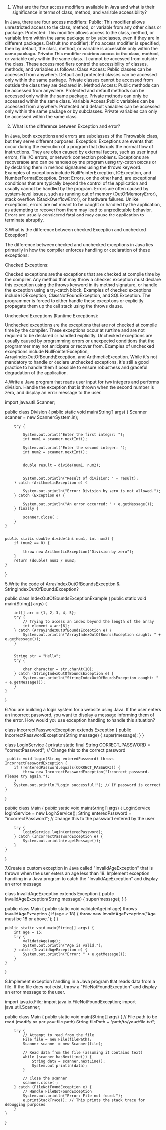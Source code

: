  1. What are the four access modifiers available in Java and what is their significance in terms of class, method, and variable accessibility?

    
In Java, there are four access modifiers:
Public:         This modifier allows unrestricted access to the class, method, or variable from any other class or package.
Protected:      This modifier allows access to the class, method, or variable from within the same package or by subclasses, even if they are in different packages.
                Default (no modifier): If no access modifier is specified, then by default, the class, method, or variable is accessible only within the same package.
Private:        This modifier restricts access to the class, method, or variable only within the same class. It cannot be accessed from outside the class.
                These access modifiers control the accessibility of classes, methods, and variables as follows:
Class Access:   Public classes can be accessed from anywhere. Default and protected classes can be accessed only within the same package. Private classes cannot be 
                accessed from outside the class they are declared in.
Method Access:  Public methods can be accessed from anywhere. Protected and default methods can be accessed only within the same package. Private methods can only be 
                accessed within the same class.
Variable Access:Public variables can be accessed from anywhere. Protected and default variables can be accessed only within the same package or by subclasses. 
                Private variables can only be accessed within the same class.

2. What is the difference between Exception and error?
 
In Java, both exceptions and errors are subclasses of the Throwable class, but they serve different purposes:
Exception: Exceptions are events that occur during the execution of a program that disrupts the normal flow of instructions. They are often caused by external factors, such as user input errors, file I/O errors, or network connection problems. Exceptions are recoverable and can be handled by the program using try-catch blocks or by declaring them in method signatures using the throws keyword. Examples of exceptions include NullPointerException, IOException, and NumberFormatException.
Error: Errors, on the other hand, are exceptional conditions that are typically beyond the control of the application and usually cannot be handled by the program. Errors are often caused by system-level issues, such as running out of memory (OutOfMemoryError), stack overflow (StackOverflowError), or hardware failures. Unlike exceptions, errors are not meant to be caught or handled by the application, as attempting to recover from them may lead to unpredictable behavior. Errors are usually considered fatal and may cause the application to terminate abruptly.


3.What is the difference between checked Exception and unchecked Exception?
 
The difference between checked and unchecked exceptions in Java lies primarily in how the compiler enforces handling or declaration of these exceptions:

Checked Exceptions:

Checked exceptions are the exceptions that are checked at compile time by the compiler.
Any method that may throw a checked exception must declare this exception using the throws keyword in its method signature, or handle the exception using a try-catch block.
Examples of checked exceptions include IOException, ClassNotFoundException, and SQLException.
The programmer is forced to either handle these exceptions or explicitly propagate them up the call stack using the throws clause.

Unchecked Exceptions (Runtime Exceptions):

Unchecked exceptions are the exceptions that are not checked at compile time by the compiler.
These exceptions occur at runtime and are not required to be declared or handled explicitly.
Unchecked exceptions are usually caused by programming errors or unexpected conditions that the programmer may not anticipate or recover from.
Examples of unchecked exceptions include NullPointerException, ArrayIndexOutOfBoundsException, and ArithmeticException.
While it's not mandatory to handle or declare unchecked exceptions, it's still a good practice to handle them if possible to ensure robustness and graceful degradation of the application.

4.Write a Java program that reads user input for two integers and performs division. Handle the exception that is thrown when the second number is zero, and display an error message to the user.

import java.util.Scanner;

public class Division {
    public static void main(String[] args) {
        Scanner scanner = new Scanner(System.in);

        try {
             
            System.out.print("Enter the first integer: ");
            int num1 = scanner.nextInt();

            System.out.print("Enter the second integer: ");
            int num2 = scanner.nextInt();

             
            double result = divide(num1, num2);

            
            System.out.println("Result of division: " + result);
        } catch (ArithmeticException e) {
             
            System.out.println("Error: Division by zero is not allowed.");
        } catch (Exception e) {
             
            System.out.println("An error occurred: " + e.getMessage());
        } finally {
             
            scanner.close();
        }
    }

     
    public static double divide(int num1, int num2) {
        if (num2 == 0) {
             
            throw new ArithmeticException("Division by zero");
        }
        return (double) num1 / num2;
    }
}

5.Write the code of ArrayIndexOutOfBoundsException & StringIndexOutOfBoundsException?

public class IndexOutOfBoundsExceptionExample {
    public static void main(String[] args) {
        
        int[] arr = {1, 2, 3, 4, 5};
        try {
            // Trying to access an index beyond the length of the array
            int element = arr[6];  
        } catch (ArrayIndexOutOfBoundsException e) {
            System.out.println("ArrayIndexOutOfBoundsException caught: " + e.getMessage());
        }

        
        String str = "Hello";
        try {
             
            char character = str.charAt(10); 
        } catch (StringIndexOutOfBoundsException e) {
            System.out.println("StringIndexOutOfBoundsException caught: " + e.getMessage());
        }
    }
}

6.You are building a login system for a website using Java. If the user enters an incorrect password, you want to display a message informing them of the error. How would you use exception handling to handle this situation?

 class IncorrectPasswordException extends Exception {
    public IncorrectPasswordException(String message) {
        super(message);
    }
}

 class LoginService {
    private static final String CORRECT_PASSWORD = "correctPassword"; // Change this to the correct password

     public void login(String enteredPassword) throws IncorrectPasswordException {
        if (!enteredPassword.equals(CORRECT_PASSWORD)) {
            throw new IncorrectPasswordException("Incorrect password. Please try again.");
        }
        System.out.println("Login successful!"); // If password is correct
    }
}

 public class Main {
    public static void main(String[] args) {
        LoginService loginService = new LoginService();
        String enteredPassword = "incorrectPassword"; // Change this to the password entered by the user

        try {
            loginService.login(enteredPassword);
        } catch (IncorrectPasswordException e) {
            System.out.println(e.getMessage());
        }
    }
}

7.Create a custom exception in Java called "InvalidAgeException" that is thrown when the user enters an age less than 18. Implement exception handling in a Java program to catch the "InvalidAgeException" and display an error message

 class InvalidAgeException extends Exception {
    public InvalidAgeException(String message) {
        super(message);
    }
}

 public class Main {
     public static void validateAge(int age) throws InvalidAgeException {
        if (age < 18) {
            throw new InvalidAgeException("Age must be 18 or above.");
        }
    }

    public static void main(String[] args) {
        int age = 15;  
        try {
            validateAge(age);
            System.out.println("Age is valid.");  
        } catch (InvalidAgeException e) {
            System.out.println("Error: " + e.getMessage());
        }
    }
}

8.Implement exception handling in a Java program that reads data from a file. If the file does not exist, throw a "FileNotFoundException" and display an error message to the user.


import java.io.File;
import java.io.FileNotFoundException;
import java.util.Scanner;

public class Main {
    public static void main(String[] args) {
        // File path to be read (modify as per your file path)
        String filePath = "path/to/your/file.txt";

        try {
            // Attempt to read from the file
            File file = new File(filePath);
            Scanner scanner = new Scanner(file);

            // Read data from the file (assuming it contains text)
            while (scanner.hasNextLine()) {
                String data = scanner.nextLine();
                System.out.println(data);
            }

            // Close the scanner
            scanner.close();
        } catch (FileNotFoundException e) {
            // Handle FileNotFoundException
            System.out.println("Error: File not found.");
            e.printStackTrace(); // This prints the stack trace for debugging purposes
        }
    }
}


